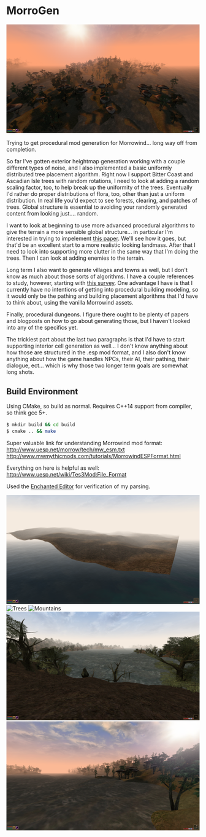 # MorroGen

![Ascadian Isles 2](screenshots/ascadian_isles2.png?raw=true)

Trying to get procedural mod generation for Morrowind... long way off from
completion.

So far I've gotten exterior heightmap generation working with a couple
different types of noise, and I also implemented a basic uniformly distributed
tree placement algorithm.  Right now I support Bitter Coast and Ascadian Isle
trees with random rotations, I need to look at adding a random scaling factor,
too, to help break up the uniformity of the trees.  Eventually I'd rather do
proper distributions of flora, too, other than just a uniform distribution.  In
real life you'd expect to see forests, clearing, and patches of trees.  Global
structure is essential to avoiding your randomly generated content from looking
just.... random.

I want to look at beginning to use more advanced procedural algorithms
to give the terrain a more sensible global structure... in particular I'm
interested in trying to impelement
[this paper](https://arches.liris.cnrs.fr/publications/articles/SIGGRAPH2013_PCG_Terrain.pdf).
We'll see how it goes, but that'd be an excellent start to a more realistic
looking landmass.  After that I need to look into supporting more clutter in
the same way that I'm doing the trees.  Then I can look at adding
enemies to the terrain.

Long term I also want to generate villages and towns as well, but I don't know
as much about those sorts of algorithms.  I have a couple references to study,
however, starting with
[this survey](http://www.citygen.net/files/Procedural_City_Generation_Survey.pdf).
One advantage I have is that I currently have no intentions of getting into
procedural building modeling, so it would only be the pathing and building
placement algorithms that I'd have to think about, using the vanilla Morrowind
assets.

Finally, procedural dungeons.  I figure there ought to be plenty of papers and
blogposts on how to go about generating those, but I haven't looked into any of
the specifics yet.

The trickiest part about the last two paragraphs is that I'd have to start
supporting interior cell generation as well... I don't know anything about how
those are structured in the .esp mod format, and I also don't know anything
about how the game handles NPCs, their AI, their pathing, their dialogue,
ect...  which is why those two longer term goals are somewhat long shots.


## Build Environment
Using CMake, so build as normal.  Requires C++14 support from compiler, so
think gcc 5+.

```bash
$ mkdir build && cd build
$ cmake .. && make
```

Super valuable link for understanding Morrowind mod format:
http://www.uesp.net/morrow/tech/mw_esm.txt
http://www.mwmythicmods.com/tutorials/MorrowindESPFormat.html


Everything on here is helpful as well:
http://www.uesp.net/wiki/Tes3Mod:File_Format

Used the [Enchanted Editor](http://www.uesp.net/wiki/Tes3Mod:Enchanted_Editor) for verification of my parsing.

![Terrain](screenshots/terrain.png?raw=true)
![Trees](screenshots/trees.png?raw=true)
![Mountains](screenshots/mountains.png?raw=true)
![Islands](screenshots/islands.png?raw=true)
![Ascadian Isles 1](screenshots/ascadian_isles1.png?raw=true)
